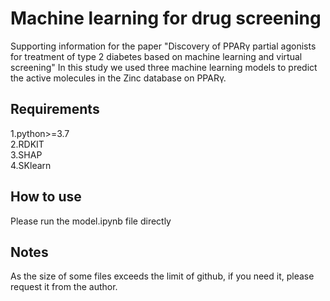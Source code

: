# Machine learning for drug screening
Supporting information for the paper "Discovery of PPARγ partial agonists for treatment of type 2 diabetes based on machine learning and virtual screening" In this study we used three machine learning models to predict the active molecules in the Zinc database on PPARγ. 
## Requirements
1.python>=3.7  
2.RDKIT  
3.SHAP  
4.SKlearn  
## How to use
Please run the model.ipynb file directly
## Notes
As the size of some files exceeds the limit of github, if you need it, please request it from the author.
